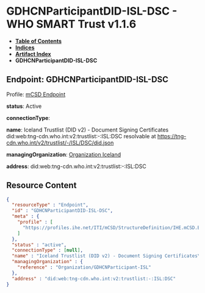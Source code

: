 # GDHCNParticipantDID-ISL-DSC - WHO SMART Trust v1.1.6

* [**Table of Contents**](toc.md)
* [**Indices**](indices.md)
* [**Artifact Index**](artifacts.md)
* **GDHCNParticipantDID-ISL-DSC**

## Endpoint: GDHCNParticipantDID-ISL-DSC

Profile: [mCSD Endpoint](https://profiles.ihe.net/ITI/mCSD/4.0.0/StructureDefinition-IHE.mCSD.Endpoint.html)

**status**: Active

**connectionType**: 

**name**: Iceland Trustlist (DID v2) - Document Signing Certificates did:web:tng-cdn.who.int:v2:trustlist:-:ISL:DSC resolvable at https://tng-cdn.who.int/v2/trustlist/-/ISL/DSC/did.json

**managingOrganization**: [Organization Iceland](Organization-GDHCNParticipant-ISL.md)

**address**: did:web:tng-cdn.who.int:v2:trustlist:-:ISL:DSC



## Resource Content

```json
{
  "resourceType" : "Endpoint",
  "id" : "GDHCNParticipantDID-ISL-DSC",
  "meta" : {
    "profile" : [
      "https://profiles.ihe.net/ITI/mCSD/StructureDefinition/IHE.mCSD.Endpoint"
    ]
  },
  "status" : "active",
  "connectionType" : [null],
  "name" : "Iceland Trustlist (DID v2) - Document Signing Certificates\ndid:web:tng-cdn.who.int:v2:trustlist:-:ISL:DSC\nresolvable at https://tng-cdn.who.int/v2/trustlist/-/ISL/DSC/did.json",
  "managingOrganization" : {
    "reference" : "Organization/GDHCNParticipant-ISL"
  },
  "address" : "did:web:tng-cdn.who.int:v2:trustlist:-:ISL:DSC"
}

```
